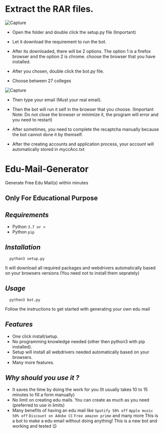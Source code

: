 # Extract the RAR files.
![Capture](https://i.imgur.com/3Vcc3Gi.png)

+ Open the folder and double click the setup.py file (Important)

+ Let it download the requirement to run the bot.

+ After its downloaded, there will be 2 options. The option 1 is a firefox browser and the option 2 is chrome. choose the browser that you have installed.

+ After you chosen, double click the bot.py file.

+ Choose between 27 colleges

![Capture](https://i.imgur.com/3knCJAc.png)

+ Then type your email (Must your real email).

+ Then the bot will run it self in the browser that you choose. (Important Note: Do not close the browser or minimize it, the program will error and you need to restart)

+ After sometimes, you need to complete the recaptcha manually because the bot cannot done it by themself.

+ After the creating accounts and application process, your account will automatically stored in myccAcc.txt

# Edu-Mail-Generator
Generate Free Edu Mail(s) within minutes

## Only For Educational Purpose ##
## ***Requirements***

- Python `3.7 or >`
- Python `pip`

## ***Installation***

	  python3 setup.py
It will download all required packages and webdrivers automatically based on your browsers versions (You need not to install them seprately)

## ***Usage***

	  python3 bot.py
Follow the instructions to get started with generating your own edu mail

## ***Features***

- One click install/setup.
- No programming knowledge needed (other then python3 with pip installed).
- Setup will install all webdrivers needed automatically based on your browsers.
- Many more features.

## ***Why should you use it ?***

- It saves the time by doing the work for you (It usually takes 10 to 15 minutes to fill a form manually)
- No limit on creating edu mails. You can create as much as you need (preferred to use in limits)
- Many benefits of having an edu mail like `Spotify 50% off` `Apple music 50% off` `Discount on Adobe CC` `Free amazon prime` and many more
This is a bot to make a edu email without doing anything!
This is a new bot and working and tested :wink:
